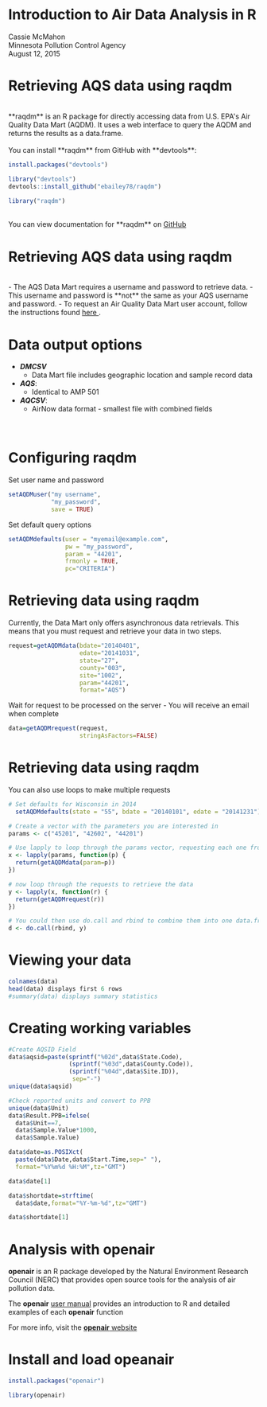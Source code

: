 Introduction to Air Data Analysis in R
========================================================
Cassie McMahon <br>
Minnesota Pollution Control Agency <br>
August 12, 2015

Retrieving AQS data using raqdm
========================================================
<br>
**raqdm** is an R package for directly accessing data from U.S. EPA's Air Quality Data Mart (AQDM). It uses a web interface to query the AQDM and returns the results as a data.frame.
<br>
<br>
You can install **raqdm** from GitHub with **devtools**: 

```r
install.packages("devtools") 

library("devtools")
devtools::install_github("ebailey78/raqdm")
```

```r
library("raqdm") 
```
<br>
You can view documentation for **raqdm** on <a href="https://github.com/ebailey78/raqdm"> GitHub </a>


Retrieving AQS data using raqdm
========================================================
<br>
- The AQS Data Mart requires a username and password to retrieve data.
- This username and password is **not** the same as your AQS username and password. 
- To request an Air Quality Data Mart user account, follow the instructions found <a href="http://www.epa.gov/airdata/tas_Data_Mart_Registration.html"> here </a>.

Data output options
========================================================
- ***DMCSV***
  - Data Mart file includes geographic location and sample record data
- ***AQS***:
  - Identical to AMP 501
- ***AQCSV***: 
  - AirNow data format - smallest file with combined fields
  <br>
  <br>


Configuring raqdm
========================================================
 
Set user name and password

```r
setAQDMuser("my username", 
            "my_password", 
            save = TRUE)
```
 
Set default query options

```r
setAQDMdefaults(user = "myemail@example.com",
                pw = "my_password", 
                param = "44201", 
                frmonly = TRUE,
                pc="CRITERIA")
```

  
Retrieving data using raqdm
========================================================
Currently, the Data Mart only offers asynchronous data retrievals. This means that you must request and retrieve your data in two steps. 

```r
request=getAQDMdata(bdate="20140401",
                    edate="20141031",
                    state="27",
                    county="003",
                    site="1002",
                    param="44201",
                    format="AQS")
```
  
  
Wait for request to be processed on the server - You will receive an email when complete


```r
data=getAQDMrequest(request,
                    stringAsFactors=FALSE)
```
  
  
Retrieving data using raqdm
========================================================
You can also use loops to make multiple requests 

```r
# Set defaults for Wisconsin in 2014
  setAQDMdefaults(state = "55", bdate = "20140101", edate = "20141231")

# Create a vector with the parameters you are interested in
params <- c("45201", "42602", "44201")

# Use lapply to loop through the params vector, requesting each one from AQDM. A list of requests will be returned to the x variable
x <- lapply(params, function(p) {
  return(getAQDMdata(param=p))
})
```



```r
# now loop through the requests to retrieve the data
y <- lapply(x, function(r) {
  return(getAQDMrequest(r))
})

# You could then use do.call and rbind to combine them into one data.frame
d <- do.call(rbind, y)
```

 

Viewing your data
========================================================


```r
colnames(data)
head(data) displays first 6 rows
#summary(data) displays summary statistics
```

Creating working variables
========================================================

```r
#Create AQSID Field
data$aqsid=paste(sprintf("%02d",data$State.Code),
                 (sprintf("%03d",data$County.Code)),
                 (sprintf("%04d",data$Site.ID)),
                  sep="-")
unique(data$aqsid)
```



```r
#Check reported units and convert to PPB
unique(data$Unit)
data$Result.PPB=ifelse(
  data$Unit==7,
  data$Sample.Value*1000,
  data$Sample.Value)
```
 

```r
data$date=as.POSIXct(
  paste(data$Date,data$Start.Time,sep=" "),
  format="%Y%m%d %H:%M",tz="GMT")

data$date[1]

data$shortdate=strftime(
  data$date,format="%Y-%m-%d",tz="GMT")

data$shortdate[1]
```

Analysis with openair
========================================================
**openair** is an R package developed by the Natural Environment Research Council (NERC) that provides open source tools for the analysis of air pollution data. 

The **openair** <a href="http://www.openair-project.org/Downloads/OpenAirManual.aspx">user manual</a> provides an introduction to R and detailed examples of each **openair** function

For more info, visit the <a href="http://www.openair-project.org/"> **openair** website </a>

Install and load opeanair
========================================================

```r
install.packages("openair")
```

```r
library(openair)
```
 
 
